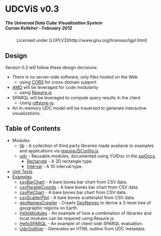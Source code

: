 # UDCViS v0.3
##### The Universal Data Cube Visualization System<br>Curran Kelleher - February 2012

<center>Licensed under [LGPLV3](http://www.gnu.org/licenses/lgpl.html)</center>

## Design

Version 0.3 will follow these design decisions:

 * There is no server-side software, only files hosted on the Web
   * using [CORS](http://en.wikipedia.org/wiki/Cross-origin_resource_sharing) for cross-domain support
 * [AMD](https://github.com/amdjs/amdjs-api/wiki/AMD) will be leveraged for code modularity
   * using [Require.js](http://requirejs.org/)
 * SPARQL will be leveraged to compute query results in the client
   * Using [rdfstore-js](https://github.com/antoniogarrote/rdfstore-js).
 * An in-memory UDC model will be traversed to generate interactive visualizations.

## Table of Contents

 * Modules
   * [lib](https://github.com/curran/udcvis/tree/gh-pages/0.3/modules/lib) - A collection of third party libraries made availavle to examples and applications via [requireJSConfig.js](https://github.com/curran/udcvis/blob/gh-pages/0.3/examples/requireJSConfig.js).
   * [udc](https://github.com/curran/udcvis/tree/gh-pages/0.3/modules/udc) - Reusable modules, documented using YUIDoc in the [apiDocs](http://curran.github.com/udcvis/0.3/apidocs/).
     * [Rectangle](http://curran.github.com/udcvis/0.3/apidocs/classes/Rectangle.html) - A 2D rectangle type.
     * [Interval](http://curran.github.com/udcvis/0.3/apidocs/classes/Interval.html) - A 1D interval type.
 * [Unit Tests](https://github.com/curran/udcvis/tree/gh-pages/0.3/test/spec)
 * [Examples](https://github.com/curran/udcvis/tree/gh-pages/0.3/examples)
   * [csvBarChart](../examples/csvBarChart/app.html) - A bare bones bar chart from CSV data.
   * [csvParallelCoords](../examples/csvParallelCoords/app.html) - A bare bones bar chart from CSV data.
   * [csvPieChart](../examples/csvPieChart/app.html) - A bare bones bar chart from CSV data.
   * [csvScatterPlot](../examples/csvScatterPlot/app.html) - A bare bones scatterplot from CSV data.
   * [geoNamesCrawler](../examples/geoNamesCrawler/app.html) - Crawls [GeoNames](http://www.geonames.org/) to derive a 3-level tree of geographic regions on Earth.
   * [HelloModules](../examples/helloModules/app.js) - An example of how a combination of libraries and local modules can be required using Require.js.
   * [HelloSPARQL](../examples/helloSPARQL) - An example of client-side SPARQL evaluation.
   * [UdcOutliner](../examples/udcOutliner) - Generates an HTML outline from UDC metadata.
